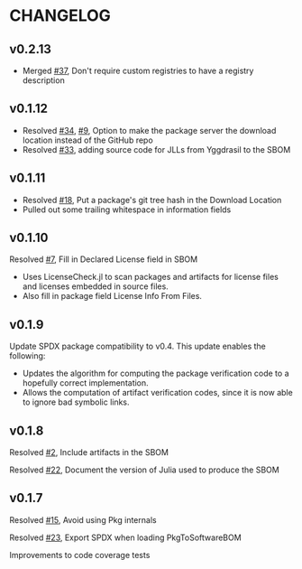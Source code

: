 # CHANGELOG

## v0.2.13
* Merged [#37](https://github.com/SamuraiAku/PkgToSoftwareBOM.jl/pull/37), Don't require custom registries to have a registry description

## v0.1.12
* Resolved [#34](https://github.com/SamuraiAku/PkgToSoftwareBOM.jl/issues/34), [#9](https://github.com/SamuraiAku/PkgToSoftwareBOM.jl/issues/9), Option to make the package server the download location instead of the GitHub repo
* Resolved [#33](https://github.com/SamuraiAku/PkgToSoftwareBOM.jl/issues/33), adding source code for JLLs from Yggdrasil to the SBOM 

## v0.1.11
* Resolved [#18](https://github.com/SamuraiAku/PkgToSoftwareBOM.jl/issues/18), Put a package's git tree hash in the Download Location
* Pulled out some trailing whitespace in information fields

## v0.1.10
Resolved [#7](https://github.com/SamuraiAku/PkgToSoftwareBOM.jl/issues/7), Fill in Declared License field in SBOM
* Uses LicenseCheck.jl to scan packages and artifacts for license files and licenses embedded in source files.
* Also fill in package field License Info From Files.

## v0.1.9
Update SPDX package compatibility to v0.4.  This update enables the following:
* Updates the algorithm for computing the package verification code to a hopefully correct implementation.
* Allows the computation of artifact verification codes, since it is now able to ignore bad symbolic links.

## v0.1.8
Resolved [#2](https://github.com/SamuraiAku/PkgToSoftwareBOM.jl/issues/2), Include artifacts in the SBOM

Resolved [#22](https://github.com/SamuraiAku/PkgToSoftwareBOM.jl/issues/22), Document the version of Julia used to produce the SBOM

## v0.1.7
Resolved [#15](https://github.com/SamuraiAku/PkgToSoftwareBOM.jl/issues/15), Avoid using Pkg internals

Resolved [#23](https://github.com/SamuraiAku/PkgToSoftwareBOM.jl/issues/23), Export SPDX when loading PkgToSoftwareBOM

Improvements to code coverage tests
